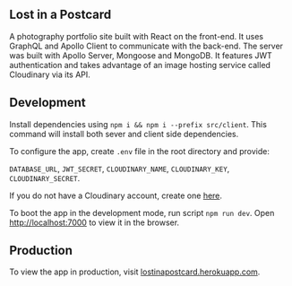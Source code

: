 ## Lost in a Postcard

A photography portfolio site built with React on the front-end. It uses GraphQL and Apollo Client to communicate with the back-end. The server was built with Apollo Server, Mongoose and MongoDB. It features JWT authentication and takes advantage of an image hosting service called Cloudinary via its API.

## Development

Install dependencies using `npm i && npm i --prefix src/client`. This command will install both sever and client side dependencies.

To configure the app, create `.env` file in the root directory and provide:

`DATABASE_URL`, `JWT_SECRET`, `CLOUDINARY_NAME`, `CLOUDINARY_KEY`, `CLOUDINARY_SECRET`.

If you do not have a Cloudinary account, create one [here](https://cloudinary.com/).

To boot the app in the development mode, run script `npm run dev`.
Open [http://localhost:7000](http://localhost:7000) to view it in the browser.

## Production

To view the app in production, visit [lostinapostcard.herokuapp.com](https://lostinapostcard.herokuapp.com/).

